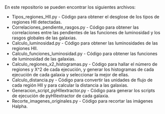 En este repositorio se pueden encontrar los siguientes archivos:

  - Tipos_regiones_HII.py - Código para obtener el desglose de los tipos de regiones HII detectadas.
  - Correlaciones_pendiente_rasgos.py - Código para obtener las correlaciones entre las pendientes de las funciones de luminosidad y los rasgos globales de las galaxias.
  - Calculo_luminosidad.py - Código para obtener las luminosidades de las regiones HII.
  - Calculo_funciones_luminosidad.py - Código para obtener las funciones de luminosidad de las galaxias.
  - Calculo_regiones_x2_histogramas.py - Código para hallar el número de regiones y X^2 de cada ejecución, y generar los histogramas de cada ejecución de cada galaxia y seleccionar la mejor de ellas.
  - Calculo_distancia.py - Código para convertir las unidades de flujo de cada región HII y para calcular la distancia a las galaxias.
  - Generacion_script_pyHIIextractor.py - Código para generar los scripts de ejecución de pyHIIextractor de cada galaxia.
  - Recorte_imagenes_originales.py - Código para recortar las imágenes Halpha.
